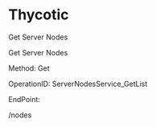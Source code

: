 #     Thycotic


Get Server Nodes

Get Server Nodes

Method: Get

OperationID: ServerNodesService_GetList

EndPoint:

/nodes
